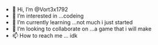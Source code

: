 - 👋 Hi, I’m @Vort3x1792
- 👀 I’m interested in ...codeing
- 🌱 I’m currently learning ...not much i just started
- 💞️ I’m looking to collaborate on ...a game that i will make
- 📫 How to reach me ... idk

<!---
Vort3x1792/Vort3x1792 is a ✨ special ✨ repository because its `README.md` (this file) appears on your GitHub profile.
You can click the Preview link to take a look at your changes.
--->
